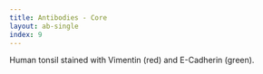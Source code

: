```yaml
---
title: Antibodies - Core
layout: ab-single
index: 9
---
```

Human tonsil stained with Vimentin (red) and E-Cadherin (green).